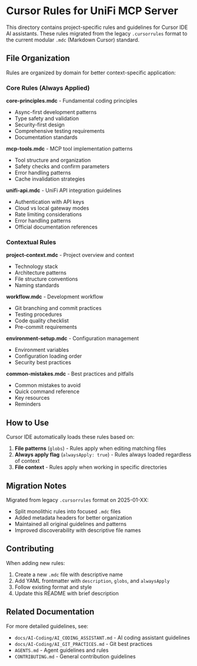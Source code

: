 # Cursor Rules for UniFi MCP Server

This directory contains project-specific rules and guidelines for Cursor IDE AI assistants. These rules migrated from the legacy `.cursorrules` format to the current modular `.mdc` (Markdown Cursor) standard.

## File Organization

Rules are organized by domain for better context-specific application:

### Core Rules (Always Applied)

**core-principles.mdc** - Fundamental coding principles
- Async-first development patterns
- Type safety and validation
- Security-first design
- Comprehensive testing requirements
- Documentation standards

**mcp-tools.mdc** - MCP tool implementation patterns
- Tool structure and organization
- Safety checks and confirm parameters
- Error handling patterns
- Cache invalidation strategies

**unifi-api.mdc** - UniFi API integration guidelines
- Authentication with API keys
- Cloud vs local gateway modes
- Rate limiting considerations
- Error handling patterns
- Official documentation references

### Contextual Rules

**project-context.mdc** - Project overview and context
- Technology stack
- Architecture patterns
- File structure conventions
- Naming standards

**workflow.mdc** - Development workflow
- Git branching and commit practices
- Testing procedures
- Code quality checklist
- Pre-commit requirements

**environment-setup.mdc** - Configuration management
- Environment variables
- Configuration loading order
- Security best practices

**common-mistakes.mdc** - Best practices and pitfalls
- Common mistakes to avoid
- Quick command reference
- Key resources
- Reminders

## How to Use

Cursor IDE automatically loads these rules based on:
1. **File patterns** (`globs`) - Rules apply when editing matching files
2. **Always apply flag** (`alwaysApply: true`) - Rules always loaded regardless of context
3. **File context** - Rules apply when working in specific directories

## Migration Notes

Migrated from legacy `.cursorrules` format on 2025-01-XX:
- Split monolithic rules into focused `.mdc` files
- Added metadata headers for better organization
- Maintained all original guidelines and patterns
- Improved discoverability with descriptive file names

## Contributing

When adding new rules:
1. Create a new `.mdc` file with descriptive name
2. Add YAML frontmatter with `description`, `globs`, and `alwaysApply`
3. Follow existing format and style
4. Update this README with brief description

## Related Documentation

For more detailed guidelines, see:
- `docs/AI-Coding/AI_CODING_ASSISTANT.md` - AI coding assistant guidelines
- `docs/AI-Coding/AI_GIT_PRACTICES.md` - Git best practices
- `AGENTS.md` - Agent guidelines and rules
- `CONTRIBUTING.md` - General contribution guidelines

